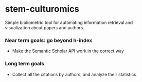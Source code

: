 # stem-culturomics
Simple bibliometric tool for automating information retrieval and visualization about papers and authors.

### Near term goals: go beyond h-index
- Make the Semantic Scholar API work in the correct way

### Long term goals
- Collect all the citations by authors, and analyze their statistics.